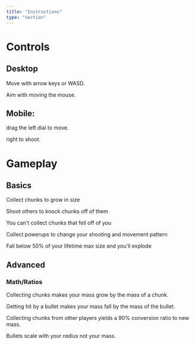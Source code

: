 ```yaml
---
title: "Instructions"
type: "section"
---
```


# Controls
##  Desktop
Move with arrow keys or WASD.

Aim with moving the mouse.
## Mobile:
drag the left dial to move.

right to shoot.

# Gameplay
## Basics
Collect chunks to grow in size

Shoot others to knock chunks off of them

You can't collect chunks that fell off of you

Collect powerups to change your shooting and movement pattern

Fall below 50% of your lifetime max size and you'll explode

## Advanced
### Math/Ratios
Collecting chunks makes your mass grow by the mass of a chunk.

Getting hit by a bullet makes your mass fall by the mass of the bullet.

Collecting chunks from other players yields a 90% conversion ratio to new mass.

Bullets scale with your _radius_ not your mass.
